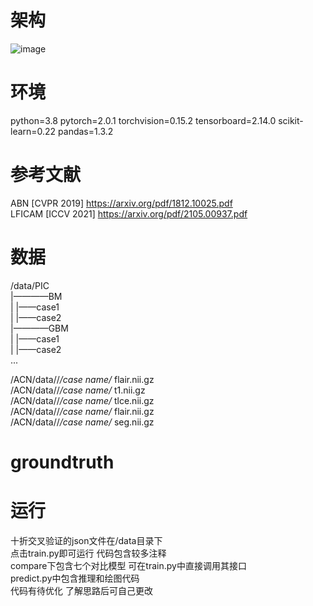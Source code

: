 # 架构

![image](https://github.com/MTVLab/ConvNext_CAM/blob/main/CAM.png)

# 环境
python=3.8 pytorch=2.0.1 torchvision=0.15.2 tensorboard=2.14.0 scikit-learn=0.22 pandas=1.3.2

# 参考文献
ABN [CVPR 2019] https://arxiv.org/pdf/1812.10025.pdf  
LFICAM [ICCV 2021] https://arxiv.org/pdf/2105.00937.pdf  

# 数据
/data/PIC  
|————BM  
|    |——case1   
|    |——case2  
|————GBM  
|    |——case1  
|    |——case2  
...  

<root dir>/ACN/data/<DATA NAME>/*/case name/* flair.nii.gz  
<root dir>/ACN/data/<DATA NAME>/*/case name/* t1.nii.gz  
<root dir>/ACN/data/<DATA NAME>/*/case name/* tlce.nii.gz  
<root dir>/ACN/data/<DATA NAME>/*/case name/* flair.nii.gz  
<root dir>/ACN/data/<DATA NAME>/*/case name/* seg.nii.gz  
# groundtruth

# 运行
十折交叉验证的json文件在/data目录下   
点击train.py即可运行 代码包含较多注释  
compare下包含七个对比模型 可在train.py中直接调用其接口  
predict.py中包含推理和绘图代码  
代码有待优化 了解思路后可自己更改  

